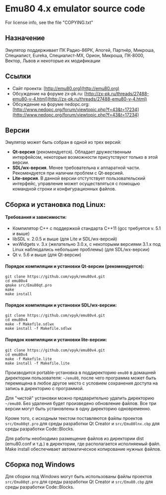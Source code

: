 # Emu80 4.x emulator source code

For license info, see the file "COPYING.txt"

## Назначение
Эмулятор поддерживает ПК Радио-86РК, Апогей, Партнёр, Микроша, Специалист, Eureka, Специалист-MX, Орион, Микроша, ПК-8000, Вектор, Львов и некоторые их модификации

## Ссылки
* Сайт проекта: [http://emu80.org](http://emu80.org)
* Обсуждение на форуме zx-pk.ru: [http://zx-pk.ru/threads/27488-emu80-v-4.html](http://zx-pk.ru/threads/27488-emu80-v-4.html)
* Обсуждение на форуме nedopc.org: [http://www.nedopc.org/forum/viewtopic.php?f=43&t=17234](http://www.nedopc.org/forum/viewtopic.php?f=43&t=17234)

## Версии
Эмулятор может быть собран в одной из трех версий:

* **Qt-версия** (рекомендуется). Обладает дружественным интерфейсом, некоторые возможности присутствуют только в этой версии.
* **SDL/wx-версия**. Менее требовательна к аппаратной части. Рекомендуется при наличии проблем с Qt-версией.
* **Lite-версия**. В данной версии отстутствует пользовательский интерфейс, управление может осуществляться с помощью командной строки и конфигурационных файлов.

## Сборка и установка под Linux:

#### Требования и зависимости:
* Компилятор C++ с поддержкой стандарта С++11 (gсс требуется v. 5.1 и выше)
* libSDL v. 2.0.5 и выше (для Lite и SDL/wx-версий)
* wxWidgets v. 3.x (желательно 3.0.x, c некоторыми версиями 3.1.x под Linux наблюдались небольшие проблемы) (для SDL/wx-версии)
* Qt v. 5.6 и выше (для Qt-версии)

#### Порядок компиляции и установки Qt-версии (рекомендуется):
    git clone https://github.com/vpyk/emu80v4.git
    cd emu80v4
    qmake src/Emu80qt.pro
    make
    make install

#### Порядок компиляции и установки SDL/wx-версии:
    git clone https://github.com/vpyk/emu80v4.git
    cd emu80v4    
    make -f Makefile.sdlwx
    make install -f Makefile.sdlwx

#### Порядок компиляции и установки lite-версии:
    git clone https://github.com/vpyk/emu80v4.git
    cd emu80v4    
    make -f Makefile.lite
    make install -f Makefile.lite

Производится portable-установка в поддиректорию `emu80` в домашней директории пользователя: `~/emu80`, после чего программа может быть перемещена в любое другое место с условием сохранения доступа на запись в директорию с программой.

Для "чистой" установки можно предварительно удалить директорию `~/emu80`. Без удаления будет произведено обновление файлов. Все три версии могут быть установлены в одну директорию одновременно.

Кроме того, с исходным текстом поставляются файлы проектов `src/Emu80qt.pro` для среды разработки Qt Creator и `src/Emu80lnx.cbp` для среды разработки Code::Blocks.

Для работы необходимо размещение файлов из директории dist (emu80.conf и т.д.) в директории, где располагается исполняемый файл. Make install обеспечивает автоматическое копирование нужных файлов.

## Сборка под Windows

Для сборки под Windows могут быть использованы файлы проектов `src/Emu80qt.pro` для среды разработки Qt Creator и `src/Emu80.cbp` для среды разработки Code::Blocks.
